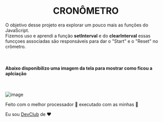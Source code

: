 <h1 align="center"> CRONÔMETRO </H1>

<p> O objetivo desse projeto era explorar um pouco mais as funções do JavaScript.
<br>
Fizemos uso e aprendi a função <b>setInterval</b> e do <b>clearInterval</b> 
essas funcçoes associadas são responsáveis para dar o "Start" e o "Reset" no crômetro. </p>
<br>
<h4> Abaixo disponibilizo uma imagem da tela para mostrar como ficou a aplciação</h4>
<br>



![image](https://user-images.githubusercontent.com/88356519/176569323-921d0495-b96f-4a92-a08b-cd916fbfd438.png)


Feito com o melhor processador 🧠 executado com as minhas :raised_hands: 
<br>
<p>Eu sou <a href="https://rodolfomori.com.br/devclub/"> DevClub<a/> de ♥ </p>

